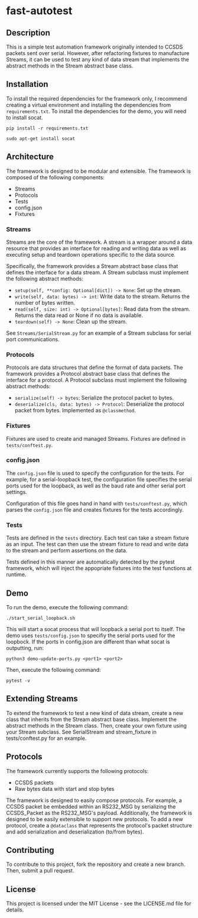 # fast-autotest

## Description

This is a simple test automation framework originally intended to CCSDS packets sent over serial. However, after refactoring fixtures to manufacture Streams, it can be used to test any kind of data stream that implements the abstract methods in the Stream abstract base class.


## Installation

To install the required dependencies for the framework only, I recommend creating a virtual environment and installing the dependencies from `requirements.txt`. To install the dependencies for the demo, you will need to install socat.

```
pip install -r requirements.txt

sudo apt-get install socat
```

## Architecture

The framework is designed to be modular and extensible. The framework is composed of the following components:
- Streams
- Protocols
- Tests
- config.json
- Fixtures

### Streams

Streams are the core of the framework. A stream is a wrapper around a data resource that provides an interface for reading and writing data as well as executing setup and teardown operations specific to the data source.

Specifically, the framework provides a Stream abstract base class that defines the interface for a data stream. A Stream subclass must implement the following abstract methods:

- `setup(self, **config: Optional[dict]) -> None`: Set up the stream.
- `write(self, data: bytes) -> int`: Write data to the stream. Returns the number of bytes written.
- `read(self, size: int) -> Optional[bytes]`: Read data from the stream. Returns the data read or None if no data is available.
- `teardown(self) -> None`: Clean up the stream.

See `Streams/SerialStream.py` for an example of a Stream subclass for serial port communications.

### Protocols

Protocols are data structures that define the format of data packets. The framework provides a Protocol abstract base class that defines the interface for a protocol. A Protocol subclass must implement the following abstract methods:

- `serialize(self) -> bytes`: Serialize the protocol packet to bytes.
- `deserialize(cls, data: bytes) -> Protocol`: Deserialize the protocol packet from bytes. Implemented as `@classmethod`.


### Fixtures

Fixtures are used to create and managed Streams. Fixtures are defined in `tests/conftest.py`.


### config.json

The `config.json` file is used to specify the configuration for the tests. For example, for a serial-loopback test, the configuration file specifies the serial ports used for the loopback, as well as the baud rate and other serial port settings.

Configuration of this file goes hand in hand with `tests/conftest.py`, which parses the `config.json` file and creates fixtures for the tests accordingly.


### Tests

Tests are defined in the `tests` directory. Each test can take a stream fixture as an input. The test can then use the stream fixture to read and write data to the stream and perform assertions on the data.

Tests defined in this manner are automatically detected by the pytest framework, which will inject the appopriate fixtures into the test functions at runtime.


## Demo

To run the demo, execute the following command:

```
./start_serial_loopback.sh
```

This will start a socat process that will loopback a serial port to itself. The demo uses `tests/config.json` to specifiy the serial ports used for the loopbock. If the ports in config.json are different than what socat is outputting, run:
```
python3 demo-update-ports.py <port1> <port2>
```

Then, execute the following command:

```
pytest -v
```

## Extending Streams

To extend the framework to test a new kind of data stream, create a new class that inherits from the Stream abstract base class. Implement the abstract methods in the Stream class. Then, create your own fixture using your Stream subclass. See SerialStream and stream_fixture in tests/conftest.py for an example.

## Protocols

The framework currently supports the following protocols:
- CCSDS packets
- Raw bytes data with start and stop bytes

The framework is designed to easily compose protocols. For example, a CCSDS packet be embedded within an RS232_MSG by serializing the CCSDS_Packet as the RS232_MSG's payload. Additionally, the framework is designed to be easily extensible to support new protocols. To add a new protocol, create a `@dataclass` that represents the protocol's packet structure and add serialization and deserialization (to/from bytes).

## Contributing

To contribute to this project, fork the repository and create a new branch. Then, submit a pull request.

## License

This project is licensed under the MIT License - see the LICENSE.md file for details.


